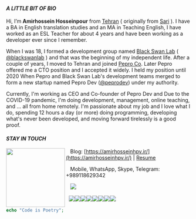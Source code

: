 <!--
@Author: iAmirhosseinhpv
@Date:   2020/October/10/02 15:54:25:069
@Email:  info@amirhosseinhpv.ir
@Last modified by:   iAmirhosseinhpv
@Last modified time: 2020/October/10/03 01:56:52:837
@Copyright: Copyright © 2019 BlackSwanLab, All rights reserved.
-->


#### *A LITTLE BIT OF BIO*

Hi, I’m **Amirhossein Hosseinpour** from [Tehran](https://www.google.com/search?q=Tehran) ( originally from [Sari](https://www.google.com/search?q=Sari+Mazandaran) ). I have a BA in English translation studies and an MA in Teaching English, I have worked as an ESL Teacher for about 4 years and have been working as a developer ever since I remember.

When I was 18, I formed a development group named [Black Swan Lab](https://blackswanlab.ir/) ( [@blackswanlab](https://github.com/blackswanlab) ) and that was the beginning of my independent life. After a couple of years, I moved to Tehran and joined [Pepro Co](https://pepro.co/). Later Pepro offered me a CTO position and I accepted it widely. I held my position until 2020 When Pepro and Black Swan Lab's development teams merged to form a new startup named Pepro Dev ([@peprodev](https://github.com/peprodev)) under my authority.

Currently, I'm working as CEO and Co-founder of Pepro Dev and Due to the COVID-19 pandemic, I'm doing development, management, online teaching, and ... all from home remotely.  I'm passionate about my job and I love what I do, spending 12 hours a day (or more) doing programming, developing what's never been developed, and moving forward tirelessly is a good proof.

#### *STAY IN TOUCH*

<img align="left" width="160" src="https://hpv.im/amirhosseinhpv.png">

&nbsp;&nbsp;&nbsp;Blog: [https://amirhosseinhpv.ir/](https://amirhosseinhpv.ir/) | [Resume](https://hpv.im/resume.pdf)

&nbsp;&nbsp;&nbsp;Mobile, WhatsApp, Skype, Telegram: +989118629342

&nbsp;&nbsp;&nbsp;<img src="https://hpv.im/horizontal-line-divider-png-transparent.png">

&nbsp;&nbsp;[<img src="https://img.icons8.com/nolan/50/new-post.png"/>](mailto:its+github@hpv.im?subject=Hiii)[<img src="https://img.icons8.com/nolan/50/telegram-app.png"/>](https://t.me/amirhosseinhpv)[<img src="https://img.icons8.com/nolan/50/whatsapp.png"/>](https://api.whatsapp.com/send?phone=989118629342&text=Hello%20from%20Github%20%F0%9F%98%83)[<img src="https://img.icons8.com/nolan/50/wordpress.png"/>](https://profiles.wordpress.org/amirhosseinhpv/)[<img src="https://img.icons8.com/nolan/50/instagram-new.png"/>](https://instagram.com/amirhosseinhpv/)[<img src="https://img.icons8.com/nolan/50/twitter-squared.png"/>](https://twitter.com/amirhosseinhpv/)[<img src="https://img.icons8.com/nolan/50/linkedin.png"/>](https://linkedin.com/in/amirhosseinhpv)[<img src="https://img.icons8.com/nolan/50/facebook.png"/>](https://facebook.com/amirhosseinhpv)&nbsp;
```php
echo "Code is Poetry";
```
